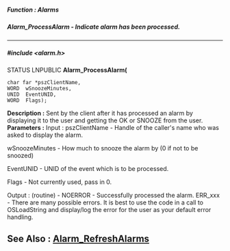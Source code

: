 ##### Function : Alarms
##### Alarm_ProcessAlarm - Indicate alarm has been processed.
---
##### #include <alarm.h>
STATUS LNPUBLIC **Alarm_ProcessAlarm(**

	char far *pszClientName,
	WORD  wSnoozeMinutes,
	UNID  EventUNID,
	WORD  Flags);
**Description :**
Sent by the client after it has processed an alarm by displaying it to the user 
and getting the OK or SNOOZE from the user.
**Parameters :**
Input :
pszClientName  -  Handle of the caller's name who was asked to display the alarm.

wSnoozeMinutes  -  How much to snooze the alarm by (0 if not to be snoozed)

EventUNID  -  UNID of the event which is to be processed.

Flags  -  Not currently used, pass in 0.

Output :
(routine)  -  NOERROR - Successfully processed the alarm.
ERR_xxx - There are many possible errors. It is best to use the code in a call to OSLoadString and display/log the error for the user as your default error handling.


**See Also :**
[Alarm_RefreshAlarms](D:/md_files/Alarm_RefreshAlarms.md)
---
